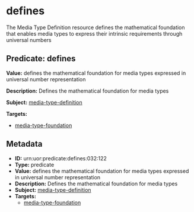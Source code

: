 # defines

The Media Type Definition resource defines the mathematical foundation that enables media types to express their intrinsic requirements through universal numbers

## Predicate: defines

**Value:** defines the mathematical foundation for media types expressed in universal number representation

**Description:** Defines the mathematical foundation for media types

**Subject:** [media-type-definition](../Concepts/media-type-definition.md)

**Targets:**

- [media-type-foundation](../Concepts/media-type-foundation.md)

## Metadata

- **ID:** urn:uor:predicate:defines:032:122
- **Type:** predicate
- **Value:** defines the mathematical foundation for media types expressed in universal number representation
- **Description:** Defines the mathematical foundation for media types
- **Subject:** [media-type-definition](../Concepts/media-type-definition.md)
- **Targets:**
  - [media-type-foundation](../Concepts/media-type-foundation.md)
